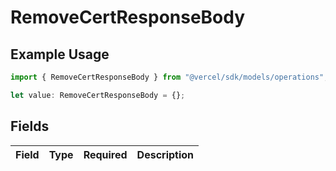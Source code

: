 # RemoveCertResponseBody

## Example Usage

```typescript
import { RemoveCertResponseBody } from "@vercel/sdk/models/operations";

let value: RemoveCertResponseBody = {};
```

## Fields

| Field       | Type        | Required    | Description |
| ----------- | ----------- | ----------- | ----------- |